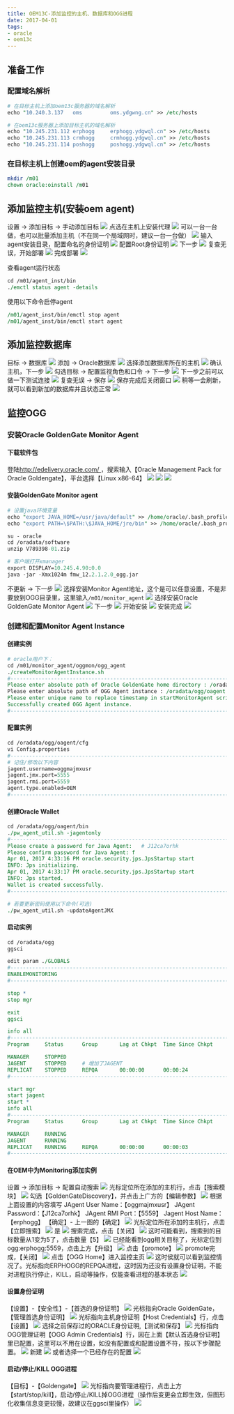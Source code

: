 ```yaml
---
title: OEM13C-添加监控的主机、数据库和OGG进程
date: 2017-04-01
tags:
- oracle
- oem13c
---
```


## 准备工作
### 配置域名解析
``` perl
# 在目标主机上添加oem13c服务器的域名解析
echo "10.240.3.137   oms         oms.ydgwng.cn" >> /etc/hosts

# 在oem13c服务器上添加目标主机的域名解析
echo "10.245.231.112 erphogg     erphogg.ydgwql.cn" >> /etc/hosts
echo "10.245.231.113 crmhogg     crmhogg.ydgwql.cn" >> /etc/hosts
echo "10.245.231.114 poshogg     poshogg.ydgwql.cn" >> /etc/hosts
```

### 在目标主机上创建oem的agent安装目录
``` perl
mkdir /m01
chown oracle:oinstall /m01
```

<!-- more -->
## 添加监控主机(安装oem agent)
设置 -> 添加目标 -> 手动添加目标
![](http://oligvdnzp.bkt.clouddn.com/0401_oem13c_install_agent_01.png)
点选在主机上安装代理
![](http://oligvdnzp.bkt.clouddn.com/0401_oem13c_install_agent_02.png)
可以一台一台做，也可以批量添加主机（不在同一个局域网时，建议一台一台做）
![](http://oligvdnzp.bkt.clouddn.com/0401_oem13c_install_agent_03.png)
输入agent安装目录，配置命名的身份证明
![](http://oligvdnzp.bkt.clouddn.com/0401_oem13c_install_agent_04.png)
配置Root身份证明
![](http://oligvdnzp.bkt.clouddn.com/0401_oem13c_install_agent_05.png)
下一步
![](http://oligvdnzp.bkt.clouddn.com/0401_oem13c_install_agent_06.png)
复查无误，开始部署
![](http://oligvdnzp.bkt.clouddn.com/0401_oem13c_install_agent_07.png)
完成部署
![](http://oligvdnzp.bkt.clouddn.com/0401_oem13c_install_agent_08.png)

查看agent运行状态
``` perl
cd /m01/agent_inst/bin
./emctl status agent -details
```

使用以下命令启停agent
``` perl
/m01/agent_inst/bin/emctl stop agent
/m01/agent_inst/bin/emctl start agent
```

## 添加监控数据库
目标 -> 数据库
![](http://oligvdnzp.bkt.clouddn.com/0401_oem13c_install_agent_09.png)
添加 -> Oracle数据库
![](http://oligvdnzp.bkt.clouddn.com/0401_oem13c_install_agent_10.png)
选择添加数据库所在的主机
![](http://oligvdnzp.bkt.clouddn.com/0401_oem13c_install_agent_11.png)
确认主机，下一步
![](http://oligvdnzp.bkt.clouddn.com/0401_oem13c_install_agent_12.png)
勾选目标 -> 配置监视角色和口令 -> 下一步
![](http://oligvdnzp.bkt.clouddn.com/0401_oem13c_install_agent_13.png)
下一步之前可以做一下测试连接
![](http://oligvdnzp.bkt.clouddn.com/0401_oem13c_install_agent_14.png)
复查无误 -> 保存
![](http://oligvdnzp.bkt.clouddn.com/0401_oem13c_install_agent_15.png)
保存完成后关闭窗口
![](http://oligvdnzp.bkt.clouddn.com/0401_oem13c_install_agent_16.png)
稍等一会刷新，就可以看到新加的数据库并且状态正常
![](http://oligvdnzp.bkt.clouddn.com/0401_oem13c_install_agent_17.png)

## 监控OGG
### 安装Oracle GoldenGate Monitor Agent
#### 下载软件包
登陆[http://edelivery.oracle.com/ ](http://edelivery.oracle.com/)，搜索输入【Oracle Management Pack for Oracle Goldengate】，平台选择【Linux x86-64】
![](http://oligvdnzp.bkt.clouddn.com/0401_oem13c_install_agent_18.png)
![](http://oligvdnzp.bkt.clouddn.com/0401_oem13c_install_agent_19.png)
![](http://oligvdnzp.bkt.clouddn.com/0401_oem13c_install_agent_20.png)

####  安装GoldenGate Monitor agent
``` perl
# 设置java环境变量
echo "export JAVA_HOME=/usr/java/default" >> /home/oracle/.bash_profile
echo "export PATH=\$PATH:\$JAVA_HOME/jre/bin" >> /home/oracle/.bash_profile

su - oracle
cd /oradata/software
unzip V789398-01.zip

# 客户端打开xmanager
export DISPLAY=10.245.4.90:0.0
java -jar -Xmx1024m fmw_12.2.1.2.0_ogg.jar
```

不更新 -> 下一步
![](http://oligvdnzp.bkt.clouddn.com/0401_oem13c_install_agent_21.png)
选择安装Monitor Agent地址，这个是可以任意设置，不是非要放到OGG目录里，这里输入`/m01/monitor_agent`
![](http://oligvdnzp.bkt.clouddn.com/0401_oem13c_install_agent_22.png)
选择安装Oracle GoldenGate Monitor Agent
![](http://oligvdnzp.bkt.clouddn.com/0401_oem13c_install_agent_23.png)
下一步
![](http://oligvdnzp.bkt.clouddn.com/0401_oem13c_install_agent_24.png)
开始安装
![](http://oligvdnzp.bkt.clouddn.com/0401_oem13c_install_agent_25.png)
安装完成
![](http://oligvdnzp.bkt.clouddn.com/0401_oem13c_install_agent_26.png)

### 创建和配置Monitor Agent Instance
#### 创建实例
``` perl
# oracle用户下：
cd /m01/monitor_agent/oggmon/ogg_agent
./createMonitorAgentInstance.sh
#------------------------------------------------------------------------------------------
Please enter absolute path of Oracle GoldenGate home directory : /oradata/ogg      # 输入/oradata/ogg  指定OGG的HOME绝对路径
Please enter absolute path of OGG Agent instance : /oradata/ogg/oagent             # 输入/oradata/ogg/oagent  指定OGG Agent instance绝对路径
Please enter unique name to replace timestamp in startMonitorAgent script (startMonitorAgentInstance_20170401161852.sh) :    # 默认回车
Successfully created OGG Agent instance.
#------------------------------------------------------------------------------------------
```

#### 配置实例
``` perl
cd /oradata/ogg/oagent/cfg
vi Config.properties
#------------------------------------------------------------------------------------------
# 记住/修改以下内容
jagent.username=oggmajmxusr
jagent.jmx.port=5555
jagent.rmi.port=5559
agent.type.enabled=OEM
#------------------------------------------------------------------------------------------
```

#### 创建Oracle Wallet
``` perl
cd /oradata/ogg/oagent/bin
./pw_agent_util.sh -jagentonly
#------------------------------------------------------------------------------------------
Please create a password for Java Agent:   # J12ca7orhk
Please confirm password for Java Agent: f  
Apr 01, 2017 4:33:16 PM oracle.security.jps.JpsStartup start
INFO: Jps initializing.
Apr 01, 2017 4:33:17 PM oracle.security.jps.JpsStartup start
INFO: Jps started.
Wallet is created successfully.
#------------------------------------------------------------------------------------------

# 若要更新密码使用以下命令(可选)
./pw_agent_util.sh -updateAgentJMX
```

#### 启动实例
``` perl
cd /oradata/ogg
ggsci

edit param ./GLOBALS
#------------------------------------------------------------------------------------------
ENABLEMONITORING
#------------------------------------------------------------------------------------------

stop *
stop mgr

exit
ggsci

info all
#------------------------------------------------------------------------------------------
Program     Status      Group       Lag at Chkpt  Time Since Chkpt

MANAGER     STOPPED                                           
JAGENT      STOPPED     # 增加了JAGENT                                         
REPLICAT    STOPPED     REPQA       00:00:00      00:00:24
#------------------------------------------------------------------------------------------

start mgr
start jagent
start *
info all
#------------------------------------------------------------------------------------------
Program     Status      Group       Lag at Chkpt  Time Since Chkpt

MANAGER     RUNNING                                           
JAGENT      RUNNING                                           
REPLICAT    RUNNING     REPQA       00:00:00      00:00:03
#------------------------------------------------------------------------------------------
```

#### 在OEM中为Monitoring添加实例

设置 -> 添加目标 -> 配置自动搜索
![](http://oligvdnzp.bkt.clouddn.com/0401_oem13c_install_agent_27.png)
光标定位所在添加的主机行，点击【搜索模块】
![](http://oligvdnzp.bkt.clouddn.com/0401_oem13c_install_agent_28.png)
勾选【GoldenGateDiscovery】，并点击上广方的【编辑参数】
![](http://oligvdnzp.bkt.clouddn.com/0401_oem13c_install_agent_29.png)
根据上面设置的内容填写
JAgent User Name：【oggmajmxusr】
JAgent Password：【J12ca7orhk】
JAgent RMI Port：【5559】
Jagent Host Name：【erphogg】
【确定】- 上一图的【确定】
![](http://oligvdnzp.bkt.clouddn.com/0401_oem13c_install_agent_30.png)
光标定位所在添加的主机行，点击【立即搜索】
![](http://oligvdnzp.bkt.clouddn.com/0401_oem13c_install_agent_31.png)
是
![](http://oligvdnzp.bkt.clouddn.com/0401_oem13c_install_agent_32.png)
搜索完成，点击【关闭】
![](http://oligvdnzp.bkt.clouddn.com/0401_oem13c_install_agent_33.png)
这时可能看到，搜索到的目标数量从1变为5了，点击数量【5】
![](http://oligvdnzp.bkt.clouddn.com/0401_oem13c_install_agent_34.png)
已经能看到ogg相关目标了，光标定位到ogg:erphogg:5559，点击上方【升级】
![](http://oligvdnzp.bkt.clouddn.com/0401_oem13c_install_agent_35.png)
点击【promote】
![](http://oligvdnzp.bkt.clouddn.com/0401_oem13c_install_agent_36.png)
promote完成，【关闭】
![](http://oligvdnzp.bkt.clouddn.com/0401_oem13c_install_agent_37.png)
点击【OGG Home】进入监控主页
![](http://oligvdnzp.bkt.clouddn.com/0401_oem13c_install_agent_38.png)
这时侯就可以看到监控情况了。光标指向ERPHOGG的REPQA进程，这时因为还没有设置身份证明，不能对进程执行停止，KILL，启动等操作，仅能查看进程的基本状态
![](http://oligvdnzp.bkt.clouddn.com/0401_oem13c_install_agent_39.png)

#### 设置身份证明
【设置】-【安全性】-【首选的身份证明】
![](http://oligvdnzp.bkt.clouddn.com/0401_oem13c_install_agent_40.png)
光标指向Oracle GoldenGate，【管理首选身份证明】
![](http://oligvdnzp.bkt.clouddn.com/0401_oem13c_install_agent_41.png)
光标指向主机身份证明【Host Credentials】行，点击【设置】
![](http://oligvdnzp.bkt.clouddn.com/0401_oem13c_install_agent_42.png)
选择之前保存过的ORACLE身份证明,【测试和保存】
![](http://oligvdnzp.bkt.clouddn.com/0401_oem13c_install_agent_43.png)
光标指向OGG管理证明【OGG Admin Credentials】行，因在上面【默认首选身份证明】里已配置，这里可以不用在设置，如没有配置或和配置设置不符，按以下步骤配置。
![](http://oligvdnzp.bkt.clouddn.com/0401_oem13c_install_agent_44.png)
新建
![](http://oligvdnzp.bkt.clouddn.com/0401_oem13c_install_agent_45.png)
或者选择一个已经存在的配置
![](http://oligvdnzp.bkt.clouddn.com/0401_oem13c_install_agent_46.png)

#### 启动/停止/KILL OGG进程
【目标】-【Goldengate】
![](http://oligvdnzp.bkt.clouddn.com/0401_oem13c_install_agent_47.png)
光标指向要管理进程行，点击上方【start/stop/kill】，启动/停止/KILL掉OGG进程（操作后变更会立即生效，但图形化收集信息变更较慢，故建议在ggsci里操作）
![](http://oligvdnzp.bkt.clouddn.com/0401_oem13c_install_agent_48.png)
